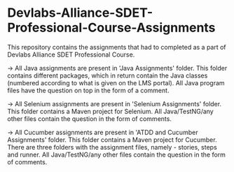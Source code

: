# Devlabs-Alliance-SDET-Professional-Course-Assignments

This repository contains the assignments that had to completed as a part of Devlabs Alliance SDET Professional Course.

-> All Java assignments are present in 'Java Assignments' folder.
This folder contains different packages, which in return contain the Java classes (numbered according to what is given on the LMS portal).
All Java program files have the question on top in the form of a comment.

-> All Selenium assignments are present in 'Selenium Assignments' folder.
This folder contains a Maven project for Selenium. 
All Java/TestNG/any other files contain the question in the form of comments.

-> All Cucumber assignments are present in 'ATDD and Cucumber Assignments' folder.
This folder contains a Maven project for Cucumber.
There are three folders with the assignment files, namely - stories, steps and runner.
All Java/TestNG/any other files contain the question in the form of comments.
